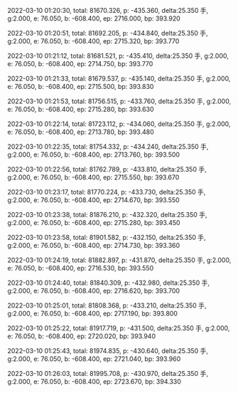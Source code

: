2022-03-10 01:20:30, total: 81670.326, p: -435.360, delta:25.350 手, g:2.000, e: 76.050, b: -608.400, ep: 2716.000, bp: 393.920

2022-03-10 01:20:51, total: 81692.205, p: -434.840, delta:25.350 手, g:2.000, e: 76.050, b: -608.400, ep: 2715.320, bp: 393.770

2022-03-10 01:21:12, total: 81681.521, p: -435.410, delta:25.350 手, g:2.000, e: 76.050, b: -608.400, ep: 2714.750, bp: 393.770

2022-03-10 01:21:33, total: 81679.537, p: -435.140, delta:25.350 手, g:2.000, e: 76.050, b: -608.400, ep: 2715.500, bp: 393.830

2022-03-10 01:21:53, total: 81756.515, p: -433.760, delta:25.350 手, g:2.000, e: 76.050, b: -608.400, ep: 2715.280, bp: 393.630

2022-03-10 01:22:14, total: 81723.112, p: -434.060, delta:25.350 手, g:2.000, e: 76.050, b: -608.400, ep: 2713.780, bp: 393.480

2022-03-10 01:22:35, total: 81754.332, p: -434.240, delta:25.350 手, g:2.000, e: 76.050, b: -608.400, ep: 2713.760, bp: 393.500

2022-03-10 01:22:56, total: 81762.789, p: -433.810, delta:25.350 手, g:2.000, e: 76.050, b: -608.400, ep: 2715.550, bp: 393.670

2022-03-10 01:23:17, total: 81770.224, p: -433.730, delta:25.350 手, g:2.000, e: 76.050, b: -608.400, ep: 2714.670, bp: 393.550

2022-03-10 01:23:38, total: 81876.210, p: -432.320, delta:25.350 手, g:2.000, e: 76.050, b: -608.400, ep: 2715.280, bp: 393.450

2022-03-10 01:23:58, total: 81901.582, p: -432.150, delta:25.350 手, g:2.000, e: 76.050, b: -608.400, ep: 2714.730, bp: 393.360

2022-03-10 01:24:19, total: 81882.897, p: -431.870, delta:25.350 手, g:2.000, e: 76.050, b: -608.400, ep: 2716.530, bp: 393.550

2022-03-10 01:24:40, total: 81840.309, p: -432.980, delta:25.350 手, g:2.000, e: 76.050, b: -608.400, ep: 2716.620, bp: 393.700

2022-03-10 01:25:01, total: 81808.368, p: -433.210, delta:25.350 手, g:2.000, e: 76.050, b: -608.400, ep: 2717.190, bp: 393.800

2022-03-10 01:25:22, total: 81917.719, p: -431.500, delta:25.350 手, g:2.000, e: 76.050, b: -608.400, ep: 2720.020, bp: 393.940

2022-03-10 01:25:43, total: 81974.835, p: -430.640, delta:25.350 手, g:2.000, e: 76.050, b: -608.400, ep: 2721.040, bp: 393.960

2022-03-10 01:26:03, total: 81995.708, p: -430.970, delta:25.350 手, g:2.000, e: 76.050, b: -608.400, ep: 2723.670, bp: 394.330